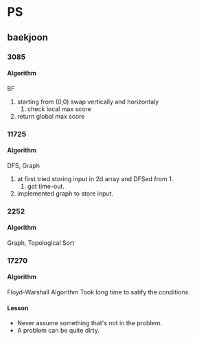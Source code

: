 # PS
## baekjoon
### 3085
#### Algorithm
BF
1. starting from (0,0) swap vertically and horizontaly
    1. check local max score
2. return global max score

### 11725
#### Algorithm
DFS, Graph
1. at first tried storing input in 2d array and DFSed from 1.
    1. got time-out.
2. implemented graph to store input.

### 2252
#### Algorithm
Graph, Topological Sort

### 17270
#### Algorithm 
Floyd-Warshall Algorithm
Took long time to satify the conditions.
#### Lesson
- Never assume something that's not in the problem.
- A problem can be quite dirty.
